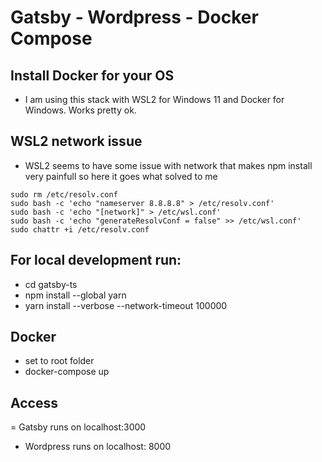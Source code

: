 # Gatsby - Wordpress - Docker Compose

## Install Docker for your OS
  - I am using this stack with WSL2 for Windows 11 and Docker for Windows. Works pretty ok.

## WSL2 network issue
  - WSL2 seems to have some issue with network that makes npm install very painfull so here it goes what solved to me

  `sudo rm /etc/resolv.conf`\
  `sudo bash -c 'echo "nameserver 8.8.8.8" > /etc/resolv.conf'`\
  `sudo bash -c 'echo "[network]" > /etc/wsl.conf'`\
  `sudo bash -c 'echo "generateResolvConf = false" >> /etc/wsl.conf'`\
  `sudo chattr +i /etc/resolv.conf`

## For local development run:
  - cd gatsby-ts
  - npm install --global yarn 
  - yarn install --verbose --network-timeout 100000

## Docker
  - set to root folder
  - docker-compose up

## Access
  = Gatsby runs on localhost:3000
  - Wordpress runs on localhost: 8000

